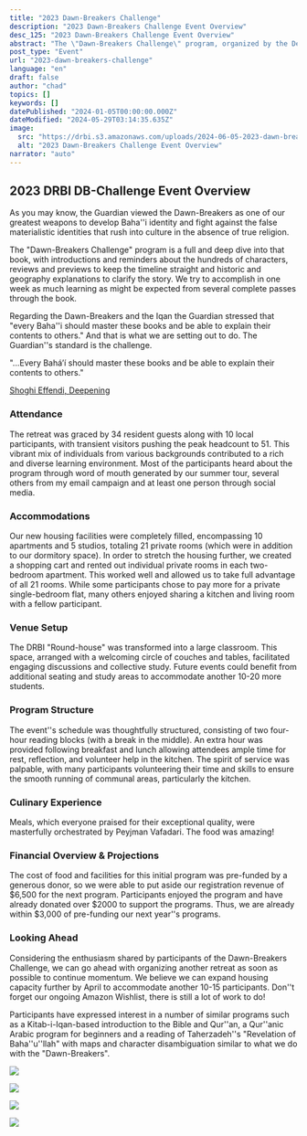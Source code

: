 ```yaml
---
title: "2023 Dawn-Breakers Challenge"
description: "2023 Dawn-Breakers Challenge Event Overview"
desc_125: "2023 Dawn-Breakers Challenge Event Overview"
abstract: "The \"Dawn-Breakers Challenge\" program, organized by the Desert Rose Baháí Institute (DRBI) in Eloy, Arizona, is a comprehensive exploration of Nabils Narrative, one of the greatest historical accounts of the Baháí Faiths early years. This report provides an overview of the successful event, highlighting the vibrant mix of participants, the accommodations, venue setup, program structure, and the exceptional culinary experience. It also includes a financial overview and projections, showcasing the programs sustainability and potential for growth. Looking ahead, the report outlines the enthusiasm for future similar programs, such as an introduction to the Kitáb-i-Íqán, a Quranic Arabic program, and a reading of Taherzadehs \"Revelation of Baháulláh.\""
post_type: "Event"
url: "2023-dawn-breakers-challenge"
language: "en"
draft: false
author: "chad"
topics: []
keywords: []
datePublished: "2024-01-05T00:00:00.000Z"
dateModified: "2024-05-29T03:14:35.635Z"
image:
  src: "https://drbi.s3.amazonaws.com/uploads/2024-06-05-2023-dawn-breakers-challenge/20231006hillcrest-drbi-60websizejpg"
  alt: "2023 Dawn-Breakers Challenge Event Overview"
narrator: "auto"
---
```


## 2023 DRBI DB-Challenge Event Overview

As you may know, the Guardian viewed the Dawn-Breakers as one of our greatest weapons to develop Baha''i identity and fight against the false materialistic identities that rush into culture in the absence of true religion. 

The "Dawn-Breakers Challenge" program is a full and deep dive into that book, with introductions and reminders about the hundreds of characters, reviews and previews to keep the timeline straight and historic and geography explanations to clarify the story. We try to accomplish in one week as much learning as might be expected from several complete passes through the book. 

Regarding the Dawn-Breakers and the Iqan the Guardian stressed that "every Baha''i should master these books and be able to explain their contents to others." And that is what we are setting out to do. The Guardian''s standard is the challenge.

<aside>
"...Every Bahá’í should master these books and be able to explain their contents to others."
	
[Shoghi Effendi, Deepening](https://oceanlibrary.com/link/AfbXH/compilation-deepening_bahai)
</aside>

### Attendance

The retreat was graced by 34 resident guests along with 10 local participants, with transient visitors pushing the peak headcount to 51. This vibrant mix of individuals from various backgrounds contributed to a rich and diverse learning environment. Most of the participants heard about the program through word of mouth generated by our summer tour, several others from my email campaign and at least one person through social media. 

### Accommodations

Our new housing facilities were completely filled, encompassing 10 apartments and 5 studios, totaling 21 private rooms (which were in addition to our dormitory space). In order to stretch the housing further, we created a shopping cart and rented out individual private rooms in each two-bedroom apartment. This worked well and allowed us to take full advantage of all 21 rooms. While some participants chose to pay more for a private single-bedroom flat, many others enjoyed sharing a kitchen and living room with a fellow participant.

### Venue Setup

The DRBI "Round-house" was transformed into a large classroom. This space, arranged with a welcoming circle of couches and tables, facilitated engaging discussions and collective study. Future events could benefit from additional seating and study areas to accommodate another 10-20 more students.

### Program Structure

The event''s schedule was thoughtfully structured, consisting of two four-hour reading blocks (with a break in the middle). An extra hour was provided following breakfast and lunch allowing attendees ample time for rest, reflection, and volunteer help in the kitchen. The spirit of service was palpable, with many participants volunteering their time and skills to ensure the smooth running of communal areas, particularly the kitchen.

### Culinary Experience

Meals, which everyone praised for their exceptional quality, were masterfully orchestrated by Peyjman Vafadari.  The food was amazing!

### Financial Overview & Projections

The cost of food and facilities for this initial program was pre-funded by a generous donor, so we were able to put aside our registration revenue of $6,500 for the next program. Participants enjoyed the program and have already donated over $2000 to support the programs. Thus, we are already within $3,000 of pre-funding our next year''s programs.  

### Looking Ahead

Considering the enthusiasm shared by participants of the Dawn-Breakers Challenge, we can go ahead with organizing another retreat as soon as possible to continue momentum. We believe we can expand housing capacity further by April to accommodate another 10-15 participants. Don''t forget our ongoing Amazon Wishlist, there is still a lot of work to do!

Participants have expressed interest in a number of similar programs such as a Kitab-i-Iqan-based introduction to the Bible and Qur''an, a Qur''anic Arabic program for beginners and a reading of Taherzadeh''s "Revelation of Baha''u''llah" with maps and character disambiguation similar to what we do with the "Dawn-Breakers".

 ![](https://drbi.s3.amazonaws.com/uploads/2024-05-29-default-slug-20231006_Hillcrest-DRBI-368_websize.jpg)
 
 ![](https://drbi.s3.amazonaws.com/uploads/2024-05-29-default-slug-20231006_Hillcrest-DRBI-227_websize.jpg)
 
 ![](https://drbi.s3.amazonaws.com/uploads/2024-05-29-default-slug-20231006_Hillcrest-DRBI-267_websize.jpg)
 
 ![](https://drbi.s3.amazonaws.com/uploads/2024-05-29-default-slug-20231006_Hillcrest-DRBI-5_websize.jpg)


